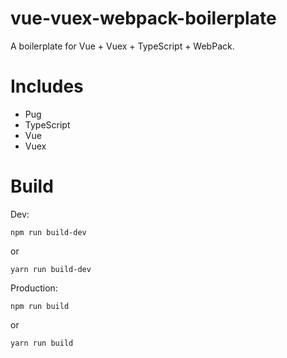 # vue-vuex-webpack-boilerplate
A boilerplate for Vue + Vuex + TypeScript + WebPack.

# Includes
* Pug
* TypeScript
* Vue
* Vuex

# Build
Dev:
```
npm run build-dev
```
or
```
yarn run build-dev
 ```
Production:
```
npm run build
```
or
```
yarn run build
```
